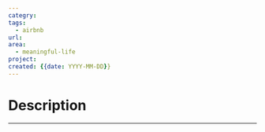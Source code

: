 ```yaml
---
categry: 
tags:
  - airbnb
url: 
area:
  - meaningful-life
project: 
created: {{date: YYYY-MM-DD}}
---
```


# Description
---



